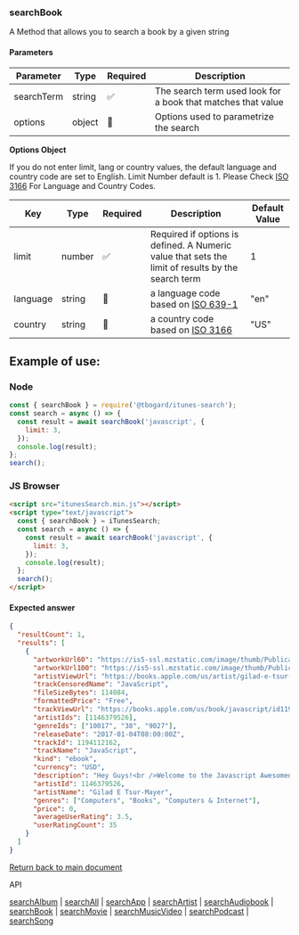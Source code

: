 ### searchBook

A Method that allows you to search a book by a given string

#### Parameters

| Parameter  | Type   | Required | Description                                                  |
| ---------- | ------ | -------- | ------------------------------------------------------------ |
| searchTerm | string | ✅       | The search term used look for a book that matches that value |
| options    | object | 🔴       | Options used to parametrize the search                       |

<b>Options Object</b>

If you do not enter limit, lang or country values, the default language and country code are set to English. Limit Number default is 1.
Please Check [ISO 3166](https://en.wikipedia.org/wiki/ISO_3166-1_alpha-2) For Language and Country Codes.

| Key      | Type   | Required | Description                                                                                       | Default Value |
| -------- | ------ | -------- | ------------------------------------------------------------------------------------------------- | ------------- |
| limit    | number | ✅       | Required if options is defined. A Numeric value that sets the limit of results by the search term | 1             |
| language | string | 🔴       | a language code based on [ISO 639-1](https://en.wikipedia.org/wiki/List_of_ISO_639-1_codes)       | "en"          |
| country  | string | 🔴       | a country code based on [ISO 3166](https://en.wikipedia.org/wiki/ISO_3166-1_alpha-2)              | "US"          |

## Example of use:

### Node

```js
const { searchBook } = require('@tbogard/itunes-search');
const search = async () => {
  const result = await searchBook('javascript', {
    limit: 3,
  });
  console.log(result);
};
search();
```

### JS Browser

```html
<script src="itunesSearch.min.js"></script>
<script type="text/javascript">
  const { searchBook } = iTunesSearch;
  const search = async () => {
    const result = await searchBook('javascript', {
      limit: 3,
    });
    console.log(result);
  };
  search();
</script>
```

#### Expected answer

```json
{
  "resultCount": 1,
  "results": [
    {
      "artworkUrl60": "https://is5-ssl.mzstatic.com/image/thumb/Publication122/v4/a7/e8/92/a7e892da-c8f7-46ee-4b9d-e31ce0b39132/source/60x60bb.jpg",
      "artworkUrl100": "https://is5-ssl.mzstatic.com/image/thumb/Publication122/v4/a7/e8/92/a7e892da-c8f7-46ee-4b9d-e31ce0b39132/source/100x100bb.jpg",
      "artistViewUrl": "https://books.apple.com/us/artist/gilad-e-tsur-mayer/1146379526?uo=4",
      "trackCensoredName": "JavaScript",
      "fileSizeBytes": 114084,
      "formattedPrice": "Free",
      "trackViewUrl": "https://books.apple.com/us/book/javascript/id1194112162?uo=4",
      "artistIds": [1146379526],
      "genreIds": ["10017", "38", "9027"],
      "releaseDate": "2017-01-04T08:00:00Z",
      "trackId": 1194112162,
      "trackName": "JavaScript",
      "kind": "ebook",
      "currency": "USD",
      "description": "Hey Guys!<br />Welcome to the Javascript Awesomeness Book, where you will learn to write the basics of Javascript, the awesome way!<br />My name is Gilad, and I will lead you through this amazing course!<br />I began my career as a web developer, but soon transitioned to entrepreneurship, where I founded my very own startup company.<br />Currently, I work at the company I founded from scratch, doing what I love most - teaching you guys!<br />I designed this book for anyone seeking to learn basic of Javascript and begin a career as a rockstar web developer, as well as anybody who just loves to expand their knowledge.<br />By the end of the book, you will have a rock solid knowledge of all Javascript building blocks such as:<br />●Javascript Variables<br />●Javascript Functions<br />●Javascript If Statement<br />●Javascript Form Validation<br />●And many many more…<br />I will teach you the latest version of Javascript by the standards of the W3C Association. These standards are used by all the major companies in the world.<br />I will not only cover all these topics, but I will also give you an opportunity to practice them by giving you a pop quiz every now and then.<br />The ideal student for this course is anybody who wants to expand their knowledge of Javascript or get a leg up in the web developer world.<br />To take this Book, you will have to know the basics of HTML and CSS, and also come open-minded to my silly jokes!<br />You are free to take a look at the course description, and I look forward to meeting you inside.",
      "artistId": 1146379526,
      "artistName": "Gilad E Tsur-Mayer",
      "genres": ["Computers", "Books", "Computers & Internet"],
      "price": 0,
      "averageUserRating": 3.5,
      "userRatingCount": 35
    }
  ]
}
```

[Return back to main document](https://tbogard.github.io/itunes-search/)

API

[searchAlbum](./searchAlbum.md) | [searchAll](./searchAll.md) | [searchApp](./searchApp.md) | [searchArtist](./searchArtist.md) | [searchAudiobook](./searchAudiobook.md) | [searchBook](./searchBook.md) | [searchMovie](./searchMovie.md) | [searchMusicVideo](./searchMusicVideo.md) | [searchPodcast](./searchPodcast.md) | [searchSong](./searchSong.md)
